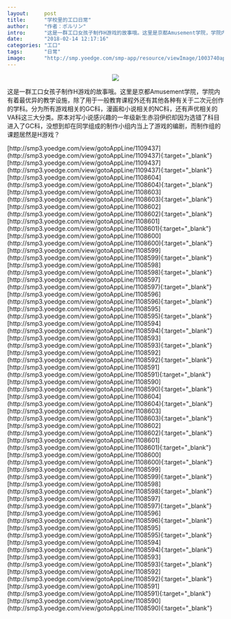 ```yaml
---
layout:     post
title:      "学校里的工口日常"
author:     "作者：ポルリン"
intro:      "这是一群工口女孩子制作H游戏的故事哦。这里是京都Amusement学院，学院内有着最优异的教学设施，除了用于一般教育课程外还有其他各种有关于二次元创作的学科。分为所有游戏相关的GC科，漫画和小说相关的NC科，还有声优相关的VA科这三大分类。原本对写小说感兴趣的一年级新生赤羽伊织却因为选错了科目进入了GC科，没想到却在同学组成的制作小组内当上了游戏的编剧，而制作组的课题居然是H游戏？"
date:       "2018-02-14 12:17:16"
categories: "工口"
tags:       "日常"
image:      "http://smp.yoedge.com/smp-app/resource/viewImage/1003740appline.png"
---
```

<div style="text-align: center">
<p><img src="http://smp.yoedge.com/smp-app/resource/viewImage/1003740appline.png"/></p>
</div>
<p class="post-meta">
<span>这是一群工口女孩子制作H游戏的故事哦。这里是京都Amusement学院，学院内有着最优异的教学设施，除了用于一般教育课程外还有其他各种有关于二次元创作的学科。分为所有游戏相关的GC科，漫画和小说相关的NC科，还有声优相关的VA科这三大分类。原本对写小说感兴趣的一年级新生赤羽伊织却因为选错了科目进入了GC科，没想到却在同学组成的制作小组内当上了游戏的编剧，而制作组的课题居然是H游戏？</span>
</p>
[http://smp3.yoedge.com/view/gotoAppLine/1109437](http://smp3.yoedge.com/view/gotoAppLine/1109437){:target="_blank"}
[http://smp3.yoedge.com/view/gotoAppLine/1109437](http://smp3.yoedge.com/view/gotoAppLine/1109437){:target="_blank"}
[http://smp3.yoedge.com/view/gotoAppLine/1108604](http://smp3.yoedge.com/view/gotoAppLine/1108604){:target="_blank"}
[http://smp3.yoedge.com/view/gotoAppLine/1108603](http://smp3.yoedge.com/view/gotoAppLine/1108603){:target="_blank"}
[http://smp3.yoedge.com/view/gotoAppLine/1108602](http://smp3.yoedge.com/view/gotoAppLine/1108602){:target="_blank"}
[http://smp3.yoedge.com/view/gotoAppLine/1108601](http://smp3.yoedge.com/view/gotoAppLine/1108601){:target="_blank"}
[http://smp3.yoedge.com/view/gotoAppLine/1108600](http://smp3.yoedge.com/view/gotoAppLine/1108600){:target="_blank"}
[http://smp3.yoedge.com/view/gotoAppLine/1108599](http://smp3.yoedge.com/view/gotoAppLine/1108599){:target="_blank"}
[http://smp3.yoedge.com/view/gotoAppLine/1108598](http://smp3.yoedge.com/view/gotoAppLine/1108598){:target="_blank"}
[http://smp3.yoedge.com/view/gotoAppLine/1108597](http://smp3.yoedge.com/view/gotoAppLine/1108597){:target="_blank"}
[http://smp3.yoedge.com/view/gotoAppLine/1108596](http://smp3.yoedge.com/view/gotoAppLine/1108596){:target="_blank"}
[http://smp3.yoedge.com/view/gotoAppLine/1108595](http://smp3.yoedge.com/view/gotoAppLine/1108595){:target="_blank"}
[http://smp3.yoedge.com/view/gotoAppLine/1108594](http://smp3.yoedge.com/view/gotoAppLine/1108594){:target="_blank"}
[http://smp3.yoedge.com/view/gotoAppLine/1108593](http://smp3.yoedge.com/view/gotoAppLine/1108593){:target="_blank"}
[http://smp3.yoedge.com/view/gotoAppLine/1108592](http://smp3.yoedge.com/view/gotoAppLine/1108592){:target="_blank"}
[http://smp3.yoedge.com/view/gotoAppLine/1108591](http://smp3.yoedge.com/view/gotoAppLine/1108591){:target="_blank"}
[http://smp3.yoedge.com/view/gotoAppLine/1108590](http://smp3.yoedge.com/view/gotoAppLine/1108590){:target="_blank"}
[http://smp3.yoedge.com/view/gotoAppLine/1108604](http://smp3.yoedge.com/view/gotoAppLine/1108604){:target="_blank"}
[http://smp3.yoedge.com/view/gotoAppLine/1108603](http://smp3.yoedge.com/view/gotoAppLine/1108603){:target="_blank"}
[http://smp3.yoedge.com/view/gotoAppLine/1108602](http://smp3.yoedge.com/view/gotoAppLine/1108602){:target="_blank"}
[http://smp3.yoedge.com/view/gotoAppLine/1108601](http://smp3.yoedge.com/view/gotoAppLine/1108601){:target="_blank"}
[http://smp3.yoedge.com/view/gotoAppLine/1108600](http://smp3.yoedge.com/view/gotoAppLine/1108600){:target="_blank"}
[http://smp3.yoedge.com/view/gotoAppLine/1108599](http://smp3.yoedge.com/view/gotoAppLine/1108599){:target="_blank"}
[http://smp3.yoedge.com/view/gotoAppLine/1108598](http://smp3.yoedge.com/view/gotoAppLine/1108598){:target="_blank"}
[http://smp3.yoedge.com/view/gotoAppLine/1108597](http://smp3.yoedge.com/view/gotoAppLine/1108597){:target="_blank"}
[http://smp3.yoedge.com/view/gotoAppLine/1108596](http://smp3.yoedge.com/view/gotoAppLine/1108596){:target="_blank"}
[http://smp3.yoedge.com/view/gotoAppLine/1108595](http://smp3.yoedge.com/view/gotoAppLine/1108595){:target="_blank"}
[http://smp3.yoedge.com/view/gotoAppLine/1108594](http://smp3.yoedge.com/view/gotoAppLine/1108594){:target="_blank"}
[http://smp3.yoedge.com/view/gotoAppLine/1108593](http://smp3.yoedge.com/view/gotoAppLine/1108593){:target="_blank"}
[http://smp3.yoedge.com/view/gotoAppLine/1108592](http://smp3.yoedge.com/view/gotoAppLine/1108592){:target="_blank"}
[http://smp3.yoedge.com/view/gotoAppLine/1108591](http://smp3.yoedge.com/view/gotoAppLine/1108591){:target="_blank"}
[http://smp3.yoedge.com/view/gotoAppLine/1108590](http://smp3.yoedge.com/view/gotoAppLine/1108590){:target="_blank"}


